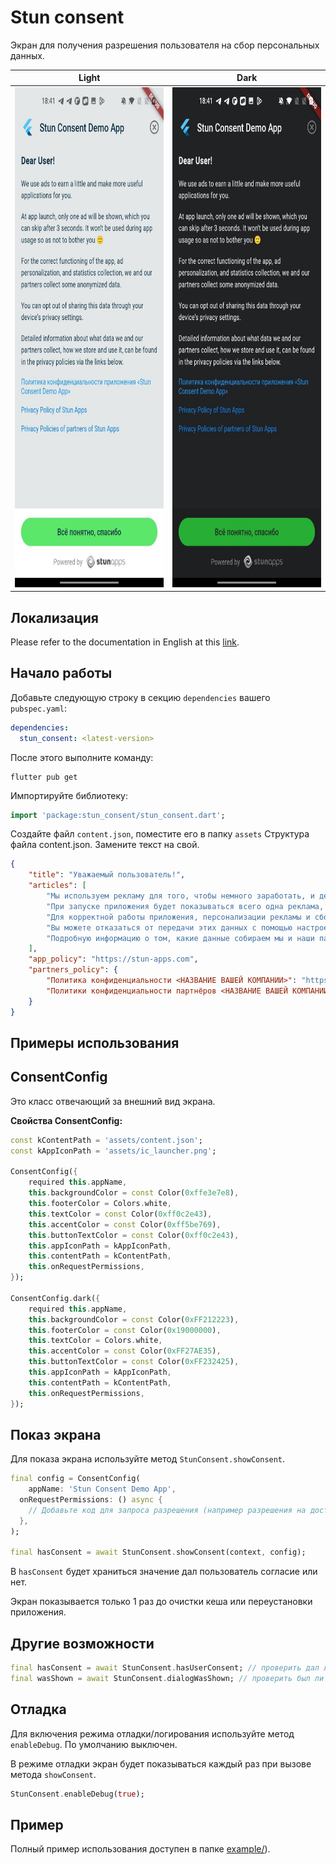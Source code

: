 # Stun consent

Экран для получения разрешения пользователя на сбор персональных данных.

| Light                                                                                                         | Dark                                                                                                          |
|---------------------------------------------------------------------------------------------------------------|---------------------------------------------------------------------------------------------------------------|
| <img height="800" src="https://github.com/STUN-Apps-Dev/stun_consent/blob/master/assets/light.jpeg?raw=true"> | <img  height="800" src="https://github.com/STUN-Apps-Dev/stun_consent/blob/master/assets/dark.jpeg?raw=true"> |

## Локализация
Please refer to the documentation in English at this [link](https://github.com/STUN-Apps-Dev/stun_consent/blob/master/README.md).

## Начало работы

Добавьте следующую строку в секцию `dependencies` вашего `pubspec.yaml`:
```yaml
dependencies:
  stun_consent: <latest-version>
```
После этого выполните команду:
```shell
flutter pub get
```

Импортируйте библиотеку:
```dart
import 'package:stun_consent/stun_consent.dart';
```

Создайте файл `content.json`, поместите его в папку `assets`
Структура файла content.json. Замените текст на свой.
```json
{
    "title": "Уважаемый пользователь!", 
    "articles": [
        "Мы используем рекламу для того, чтобы немного заработать, и делать больше полезных приложений для вас.",
        "При запуске приложения будет показываться всего одна реклама, вы сможете пропустить её через 3 секунды. При использовании приложения она не используется, чтобы не мешать вам 🙂",
        "Для корректной работы приложения, персонализации рекламы и сбора статистики мы и наши партнёры собираем некоторые обезличенные данные.",
        "Вы можете отказаться от передачи этих данных с помощью настроек конфиденциальности устройства.",
        "Подробную информацию о том, какие данные собираем мы и наши партнёры, как храним и для чего используем, вы можете найти в политиках конфиденциальности по ссылкам ниже."
    ],
    "app_policy": "https://stun-apps.com",
    "partners_policy": {
        "Политика конфиденциальности <НАЗВАНИЕ ВАШЕЙ КОМПАНИИ>": "https://stun-apps.com",
        "Политики конфиденциальности партнёров <НАЗВАНИЕ ВАШЕЙ КОМПАНИИ>": "https://stun-apps.com"
    }
}
```

## Примеры использования

## ConsentConfig

Это класс отвечающий за внешний вид экрана.

**Свойства ConsentConfig:**

```dart
const kContentPath = 'assets/content.json';
const kAppIconPath = 'assets/ic_launcher.png';

ConsentConfig({
    required this.appName,
    this.backgroundColor = const Color(0xffe3e7e8),
    this.footerColor = Colors.white,
    this.textColor = const Color(0xff0c2e43),
    this.accentColor = const Color(0xff5be769),
    this.buttonTextColor = const Color(0xff0c2e43),
    this.appIconPath = kAppIconPath,
    this.contentPath = kContentPath,
    this.onRequestPermissions,
});

ConsentConfig.dark({
    required this.appName,
    this.backgroundColor = const Color(0xFF212223),
    this.footerColor = const Color(0x19000000),
    this.textColor = Colors.white,
    this.accentColor = const Color(0xFF27AE35),
    this.buttonTextColor = const Color(0xFF232425),
    this.appIconPath = kAppIconPath,
    this.contentPath = kContentPath,
    this.onRequestPermissions,
});
```

## Показ экрана

Для показа экрана используйте метод `StunConsent.showConsent`.

```dart
final config = ConsentConfig(
    appName: 'Stun Consent Demo App',
  onRequestPermissions: () async {
    // Добавьте код для запроса разрешения (например разрешения на доступ к камере)
  },
);

final hasConsent = await StunConsent.showConsent(context, config);
```

В `hasConsent` будет храниться значение дал пользователь согласие или нет.

Экран показывается только 1 раз до очистки кеша или переустановки приложения.

## Другие возможности
```dart
final hasConsent = await StunConsent.hasUserConsent; // проверить дал ли пользователь согласие
final wasShown = await StunConsent.dialogWasShown; // проверить был ли экран показан раньше
```

## Отладка
Для включения режима отладки/логирования используйте метод `enableDebug`. По умолчанию выключен.

В режиме отладки экран будет показываться каждый раз при вызове метода `showConsent`.

```dart
StunConsent.enableDebug(true);
```

## Пример
Полный пример использования доступен в папке [example/](https://github.com/STUN-Apps-Dev/stun_consent)).